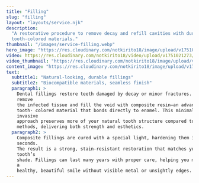 ```yaml
---
title: "Filling"
slug: "filling"
layout: "layouts/service.njk"
description:
  "A restorative procedure to remove decay and refill cavities with durable,
  tooth-colored materials."
thumbnail: "/images/service-filling.webp"
hero_image: "https://res.cloudinary.com/notkirito18/image/upload/v1751021156/Dentist-demo-website/services/hero%20images/filling-hero.webp"
video: https://res.cloudinary.com/notkirito18/video/upload/v1751021273/Dentist-demo-website/services/videos/Filling-video.mp4"
video_thumbnail: "https://res.cloudinary.com/notkirito18/image/upload/v1751020546/Dentist-demo-website/services/video%20thumbnails/filling-video-thumbnail.webp"
content_image: "https://res.cloudinary.com/notkirito18/image/upload/v1751138118/Dentist-demo-website/services/content%20images/filling_mjqnaz.webp"
text:
  subtitle1: "Natural-looking, durable fillings"
  subtitle2: "Biocompatible materials, seamless finish"
  paragraph1: >
    Dental fillings restore teeth damaged by decay or minor fractures. We
    remove  
    the infected tissue and fill the void with composite resin—an advanced,
    tooth- colored material that bonds directly to enamel. This minimally
    invasive  
    approach preserves more of your natural tooth structure compared to older  
    methods, delivering both strength and esthetics.
  paragraph2: >
    Composite fillings are cured with a special light, hardening them in
    seconds.  
    The result is a strong, stain-resistant restoration that matches your
    tooth’s  
    shade. Fillings can last many years with proper care, helping you maintain
    a  
    healthy, beautiful smile without visible metal or unsightly edges.
---
```

